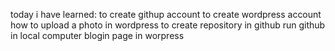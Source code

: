 today i have learned:
to create githup account 
to create wordpress account 
how to upload a photo in wordpress
to create repository in github
run github in local computer
blogin page in worpress
